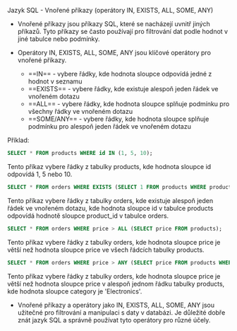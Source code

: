 Jazyk SQL - Vnořené příkazy (operátory IN, EXISTS, ALL, SOME, ANY)


- Vnořené příkazy jsou příkazy SQL, které se nacházejí uvnitř jiných příkazů. Tyto příkazy se často používají pro filtrování dat podle hodnot v jiné tabulce nebo podmínky.

- Operátory IN, EXISTS, ALL, SOME, ANY jsou klíčové operátory pro vnořené příkazy.
    -   ==IN== - vybere řádky, kde hodnota sloupce odpovídá jedné z hodnot v seznamu
    -   ==EXISTS== - vybere řádky, kde existuje alespoň jeden řádek ve vnořeném dotazu
    -   ==ALL== - vybere řádky, kde hodnota sloupce splňuje podmínku pro všechny řádky ve vnořeném dotazu
    -   ==SOME/ANY== - vybere řádky, kde hodnota sloupce splňuje podmínku pro alespoň jeden řádek ve vnořeném dotazu


Příklad:
```sql
SELECT * FROM products WHERE id IN (1, 5, 10);
```
Tento příkaz vybere řádky z tabulky products, kde hodnota sloupce id odpovídá 1, 5 nebo 10.


```sql
SELECT * FROM orders WHERE EXISTS (SELECT 1 FROM products WHERE products.id = orders.product_id);
```
Tento příkaz vybere řádky z tabulky orders, kde existuje alespoň jeden řádek ve vnořeném dotazu, kde hodnota sloupce id v tabulce products odpovídá hodnotě sloupce product_id v tabulce orders.


```sql
SELECT * FROM orders WHERE price > ALL (SELECT price FROM products);
```
Tento příkaz vybere řádky z tabulky orders, kde hodnota sloupce price je větší než hodnota sloupce price ve všech řádcích tabulky products.


```sql
SELECT * FROM orders WHERE price > ANY (SELECT price FROM products WHERE category = 'Electronics');
```
Tento příkaz vybere řádky z tabulky orders, kde hodnota sloupce price je větší než hodnota sloupce price v alespoň jednom řádku tabulky products, kde hodnota sloupce category je 'Electronics'.


- Vnořené příkazy a operátory jako IN, EXISTS, ALL, SOME, ANY jsou užitečné pro filtrování a manipulaci s daty v databázi. Je důležité dobře znát jazyk SQL a správně používat tyto operátory pro různé účely.

